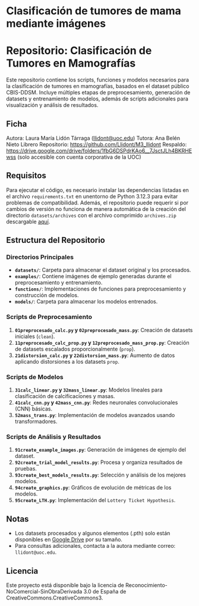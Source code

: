 # Clasificación de tumores de mama mediante imágenes

# Repositorio: Clasificación de Tumores en Mamografías

Este repositorio contiene los scripts, funciones y modelos necesarios para la clasificación de tumores en mamografías, basados en el dataset público CBIS-DDSM. Incluye múltiples etapas de preprocesamiento, generación de datasets y entrenamiento de modelos, además de scripts adicionales para visualización y análisis de resultados.

## Ficha

Autora: Laura María Lidón Tárraga (llidont@uoc.edu)
Tutora: Ana Belén Nieto Librero
Repositorio: https://github.com/Llidont/M3_llidont
Respaldo: https://drive.google.com/drive/folders/1fbG6DSPdrKAo6__7JsctJLh4BKRHEwss (solo accesible con cuenta corporativa de la UOC)

## Requisitos
Para ejecutar el código, es necesario instalar las dependencias listadas en el archivo `requirements.txt` en unentorno de Python 3.12.3 para evitar problemas de compatibilidad. Además, el repositorio puede requerir si por cambios de versión no funciona de manera automática de la creación del directorio `datasets/archives` con el archivo comprimido `archives.zip` descargable [aquí](https://www.kaggle.com/datasets/awsaf49/cbis-ddsm-breast-cancer-image-dataset).

## Estructura del Repositorio

### Directorios Principales
- **`datasets/`**: Carpeta para almacenar el dataset original y los procesados.
- **`examples/`**: Contiene imágenes de ejemplo generadas durante el preprocesamiento y entrenamiento.
- **`functions/`**: Implementaciones de funciones para preprocesamiento y construcción de modelos.
- **`models/`**: Carpeta para almacenar los modelos entrenados.

### Scripts de Preprocesamiento
1. **`01preprocesado_calc.py` y `02preprocesado_mass.py`**: Creación de datasets iniciales (`clean`).
2. **`11preprocesado_calc_prop.py` y `12preprocesado_mass_prop.py`**: Creación de datasets escalados proporcionalmente (`prop`).
3. **`21distorsion_calc.py` y `22distorsion_mass.py`**: Aumento de datos aplicando distorsiones a los datasets `prop`.

### Scripts de Modelos
1. **`31calc_linear.py` y `32mass_linear.py`**: Modelos lineales para clasificación de calcificaciones y masas.
2. **`41calc_cnn.py` y `42mass_cnn.py`**: Redes neuronales convolucionales (CNN) básicas.
3. **`52mass_trans.py`**: Implementación de modelos avanzados usando transformadores.

### Scripts de Análisis y Resultados
1. **`91create_example_images.py`**: Generación de imágenes de ejemplo del dataset.
2. **`92create_trial_model_results.py`**: Procesa y organiza resultados de pruebas.
3. **`93create_best_models_results.py`**: Selección y análisis de los mejores modelos.
4. **`94create_graphics.py`**: Gráficos de evolución de métricas de los modelos.
5. **`95create_LTH.py`**: Implementación del `Lottery Ticket Hypothesis`.

## Notas
- Los datasets procesados y algunos elementos (.pth) solo están disponibles en [Google Drive](https://drive.google.com/drive/folders/1fbG6DSPdrKAo6__7JsctJLh4BKRHEwss) por su tamaño.
- Para consultas adicionales, contacta a la autora mediante correo: `llidont@uoc.edu`.

## Licencia
Este proyecto está disponible bajo la licencia de Reconocimiento-NoComercial-SinObraDerivada 3.0 de España de CreativeCommons.CreativeCommons3.


